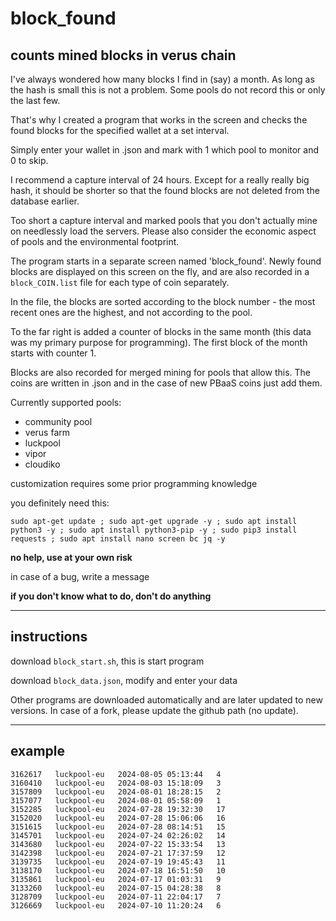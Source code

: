 # block_found
## counts mined blocks in verus chain
I've always wondered how many blocks I find in (say) a month. As long as the hash is small this is not a problem. Some pools do not record this or only the last few.

That's why I created a program that works in the screen and checks the found blocks for the specified wallet at a set interval.

Simply enter your wallet in .json and mark with 1 which pool to monitor and 0 to skip.

I recommend a capture interval of 24 hours. Except for a really really big hash, it should be shorter so that the found blocks are not deleted from the database earlier.

Too short a capture interval and marked pools that you don't actually mine on needlessly load the servers. Please also consider the economic aspect of pools and the environmental footprint.

The program starts in a separate screen named 'block_found'. Newly found blocks are displayed on this screen on the fly, and are also recorded in a `block_COIN.list` file for each type of coin separately.

In the file, the blocks are sorted according to the block number - the most recent ones are the highest, and not according to the pool.

To the far right is added a counter of blocks in the same month (this data was my primary purpose for programming). The first block of the month starts with counter 1.

Blocks are also recorded for merged mining for pools that allow this. The coins are written in .json and in the case of new PBaaS coins just add them.

Currently supported pools:
-  community pool
-  verus farm
-  luckpool
-  vipor
-  cloudiko

customization requires some prior programming knowledge

you definitely need this:

`sudo apt-get update ; sudo apt-get upgrade -y ; sudo apt install python3 -y ; sudo apt install python3-pip -y ; sudo pip3 install requests ; sudo apt install nano screen bc jq -y`

**no help, use at your own risk**

in case of a bug, write a message

**if you don't know what to do, don't do anything**

___________
## instructions

download `block_start.sh`, this is start program

download `block_data.json`, modify and enter your data

Other programs are downloaded automatically and are later updated to new versions. In case of a fork, please update the github path (no update).

___________
## example
```
3162617   luckpool-eu   2024-08-05 05:13:44   4
3160410   luckpool-eu   2024-08-03 15:18:09   3
3157809   luckpool-eu   2024-08-01 18:28:15   2
3157077   luckpool-eu   2024-08-01 05:58:09   1
3152285   luckpool-eu   2024-07-28 19:32:30   17
3152020   luckpool-eu   2024-07-28 15:06:06   16
3151615   luckpool-eu   2024-07-28 08:14:51   15
3145701   luckpool-eu   2024-07-24 02:26:02   14
3143680   luckpool-eu   2024-07-22 15:33:54   13
3142398   luckpool-eu   2024-07-21 17:37:59   12
3139735   luckpool-eu   2024-07-19 19:45:43   11
3138170   luckpool-eu   2024-07-18 16:51:50   10
3135861   luckpool-eu   2024-07-17 01:03:31   9
3133260   luckpool-eu   2024-07-15 04:28:38   8
3128709   luckpool-eu   2024-07-11 22:04:17   7
3126669   luckpool-eu   2024-07-10 11:20:24   6
```
